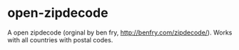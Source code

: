 # open-zipdecode
A open zipdecode (orginal by ben fry, http://benfry.com/zipdecode/). Works with all countries with postal codes.
